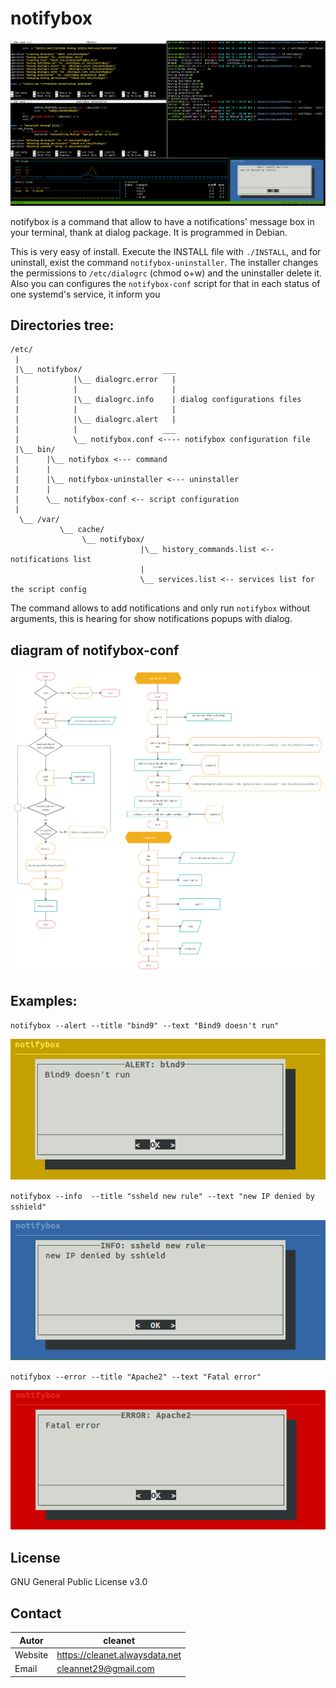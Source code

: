 # notifybox

![notifybox](https://github.com/cleanet/notifybox/blob/master/screenshots/notifybox.png)

notifybox is a command that allow to have a notifications' message box in your terminal, thank at
dialog package. It is programmed in Debian.

This is very easy of install. Execute the INSTALL file with `./INSTALL`, and for uninstall, exist the
command `notifybox-uninstaller`. The installer changes the permissions to `/etc/dialogrc` (chmod o+w)
and the uninstaller delete it. Also you can configures the `notifybox-conf` script for that in each status of one systemd's service, it inform you

 ## Directories tree:

	/etc/
	 |
	 |\__ notifybox/                  ___
	 |            |\__ dialogrc.error   |
	 |            |                     |
	 |            |\__ dialogrc.info    | dialog configurations files
	 |            |                     |
	 |            |\__ dialogrc.alert   |
	 |            |                   ___
	 |            \__ notifybox.conf <---- notifybox configuration file
	 |\__ bin/
	 |      |\__ notifybox <--- command
	 |      |
	 |      |\__ notifybox-uninstaller <--- uninstaller
	 |      |
	 |      \__ notifybox-conf <-- script configuration
	 |
	  \__ /var/
	           \__ cache/
		            \__ notifybox/
		                         |\__ history_commands.list <-- notifications list
		                         |
		                         \__ services.list <-- services list for the script config

The command allows to add notifications and only run `notifybox` without arguments, this is hearing for 
show notifications popups with dialog.

## diagram of notifybox-conf
![diagram](https://github.com/cleanet/notifybox/blob/master/screenshots/diagram_config.png)

## Examples:

`notifybox --alert --title "bind9" --text "Bind9 doesn't run"`

![alert](https://github.com/cleanet/notifybox/blob/master/screenshots/alert.png)

`notifybox --info  --title "ssheld new rule" --text "new IP denied by sshield"`

![info](https://github.com/cleanet/notifybox/blob/master/screenshots/info.png)

`notifybox --error --title "Apache2" --text "Fatal error"`

![error](https://github.com/cleanet/notifybox/blob/master/screenshots/error.png)
## License
GNU General Public License v3.0
## Contact
Autor      | cleanet
------------|----------
Website  |  https://cleanet.alwaysdata.net
Email      |  cleannet29@gmail.com
